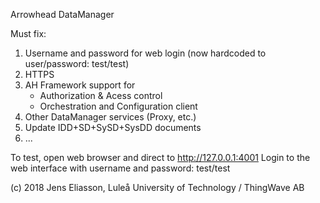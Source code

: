 Arrowhead DataManager

Must fix:
1) Username and password for web login (now hardcoded to user/password: test/test)
2) HTTPS
3) AH Framework support for
   - Authorization & Acess control
   - Orchestration and Configuration client
4) Other DataManager services (Proxy, etc.)
5) Update IDD+SD+SySD+SysDD documents
6) ...

To test, open web browser and direct to http://127.0.0.1:4001
Login to the web interface with username and password: test/test

(c) 2018 Jens Eliasson, Luleå University of Technology / ThingWave AB

